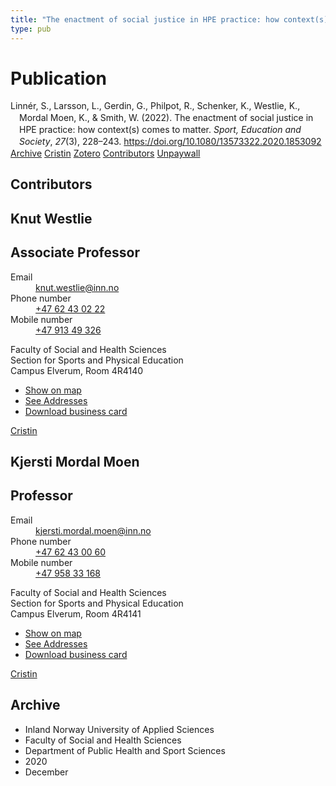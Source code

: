 ```yaml
---
title: "The enactment of social justice in HPE practice: how context(s) comes to matter"
type: pub
---
```

<h1>Publication</h1>
<article id="csl-bib-container-IQ7786AK" class="csl-bib-container">
  <div class="csl-bib-body" style="line-height: 1.35; padding-left: 1em; text-indent:-1em;">
  <div class="csl-entry">Linn&#xE9;r, S., Larsson, L., Gerdin, G., Philpot, R., Schenker, K., Westlie, K., Mordal Moen, K., &amp; Smith, W. (2022). The enactment of social justice in HPE practice: how context(s) comes to matter. <i>Sport, Education and Society</i>, <i>27</i>(3), 228&#x2013;243. <a href="https://doi.org/10.1080/13573322.2020.1853092">https://doi.org/10.1080/13573322.2020.1853092</a></div>
</div>
  <div class="csl-bib-buttons">
    <a href="#taxonomy-article-IQ7786AK" class="csl-bib-button">Archive</a>
    <a href="https://app.cristin.no/results/show.jsf?id=1855590" alt="Cristin URL" class="csl-bib-button">Cristin</a>
    <a href="http://zotero.org/groups/5022929/items/IQ7786AK" alt="Zotero URL" class="csl-bib-button">Zotero</a>
    <a href="#contributors-article-IQ7786AK" class="csl-bib-button">Contributors</a>
    <a href="https://www.tandfonline.com/doi/pdf/10.1080/13573322.2020.1853092?needAccess=true" class="csl-bib-button">Unpaywall</a>
  </div>
  <div id="csl-bib-meta-container-IQ7786AK"></div>
</article>
<div id="csl-bib-meta-IQ7786AK" class="csl-bib-meta">
  <article id="contributors-article-IQ7786AK" class="contributors-article">
    <h1>Contributors</h1>
    <div class="personas">
<div class="vrtx-hinn-person-card">
<div class="photo">
<i class="lar la-user-circle missing-person"></i>
</div>
<div class="info">
<hgroup><h1>Knut Westlie</h1>
<h2>Associate Professor</h2>
</hgroup><dl>
<dt>Email</dt>
<dd>
<a href="mailto:knut.westlie@inn.no">knut.westlie@inn.no</a>
</dd>
<dt>Phone number</dt>
<dd><a href="tel:+4762430222">
+47 62 43 02 22
</a></dd>
<dt>Mobile number</dt>
<dd><a href="tel:+4791349326">
+47 913 49 326
</a></dd>
</dl>
<p>
Faculty of Social and Health Sciences<br>
Section for Sports and Physical Education<br>
Campus Elverum,
Room 4R4140
</p>
<ul class="vrtx-hinn-links">
<li><a href="https://www.google.com/maps?q=60.88156,11.53723">Show on map</a></li>
<li><a href="https://www.inn.no/english/find-an-employee/knut-westlie.html#vrtx-hinn-addresses">See Addresses</a></li>
<li><a href="https://www.inn.no/english/find-an-employee/knut-westlie.html?vrtx=vcf">Download business card</a></li>
</ul>
</div>
</div>
<a href="https://app.cristin.no/persons/show.jsf?id=620342" alt="Cristin URL" class="personas-cristin">Cristin</a>
</div> <div class="personas">
<div class="vrtx-hinn-person-card">
<div class="photo">
<i class="lar la-user-circle missing-person"></i>
</div>
<div class="info">
<hgroup><h1>Kjersti Mordal Moen</h1>
<h2>Professor</h2>
</hgroup><dl>
<dt>Email</dt>
<dd>
<a href="mailto:kjersti.mordal.moen@inn.no">kjersti.mordal.moen@inn.no</a>
</dd>
<dt>Phone number</dt>
<dd><a href="tel:+4762430060">
+47 62 43 00 60
</a></dd>
<dt>Mobile number</dt>
<dd><a href="tel:+4795833168">
+47 958 33 168
</a></dd>
</dl>
<p>
Faculty of Social and Health Sciences<br>
Section for Sports and Physical Education<br>
Campus Elverum,
Room 4R4141
</p>
<ul class="vrtx-hinn-links">
<li><a href="https://www.google.com/maps?q=60.88156,11.53723">Show on map</a></li>
<li><a href="https://www.inn.no/english/find-an-employee/kjersti-mordal-moen.html#vrtx-hinn-addresses">See Addresses</a></li>
<li><a href="https://www.inn.no/english/find-an-employee/kjersti-mordal-moen.html?vrtx=vcf">Download business card</a></li>
</ul>
</div>
</div>
<a href="https://app.cristin.no/persons/show.jsf?id=53554" alt="Cristin URL" class="personas-cristin">Cristin</a>
</div>
  </article>
  <article id="taxonomy-article-IQ7786AK" class="taxonomy-article">
    <h1>Archive</h1>
    <ul>
      <li>Inland Norway University of Applied Sciences</li>
      <li>Faculty of Social and Health Sciences</li>
      <li>Department of Public Health and Sport Sciences</li>
      <li>2020</li>
      <li>December</li>
    </ul>
  </article>
</div>
